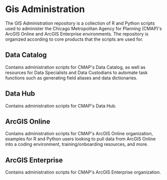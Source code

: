 # Gis Administration
The GIS Administration repository is a collection of R and Python scripts used to administer the Chicago Metropolitan Agency for Planning (CMAP)'s ArcGIS Online and ArcGIS Enterprise environments. The repository is organized according to core products that the scripts are used for.

## Data Catalog

Contains administration scripts for CMAP's Data Catalog, as well as resources for Data Specialists and Data Custodians to automate task functions such as generating field aliases and data dictionaries.

## Data Hub

Contains administration scripts for CMAP's Data Hub.

## ArcGIS Online

Contains administration scripts for CMAP's ArcGIS Online organization, examples for R and Python users looking to pull data from ArcGIS Online into a coding environment, training/onboarding resources, and more.

## ArcGIS Enterprise

Contains administration scripts for CMAP's ArcGIS Enterprise organization.
